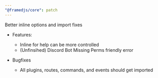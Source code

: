 ```yaml
---
"@framedjs/core": patch
---
```


Better inline options and import fixes 

- Features:
	- Inline for help can be more controlled
	- (Unfinsihed) Discord Bot Missing Perms friendly error

- Bugfixes
	- All plugins, routes, commands, and events should get imported
